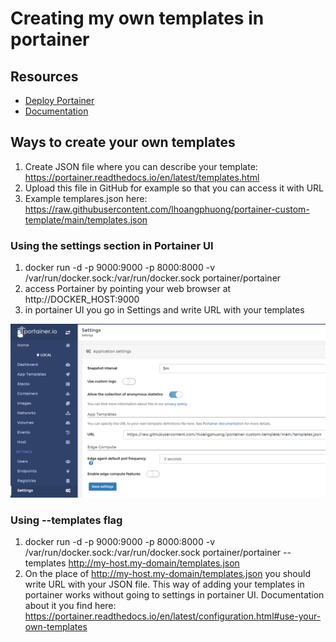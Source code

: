 # Creating my own templates in portainer

## Resources
* [Deploy Portainer](https://portainer.readthedocs.io/en/latest/deployment.html)
* [Documentation](https://portainer.readthedocs.io)

## Ways to create your own templates
1. Create JSON file where you can describe your template: https://portainer.readthedocs.io/en/latest/templates.html
2. Upload this file in GitHub for example so that you can access it with URL
3. Example templares.json here: https://raw.githubusercontent.com/lhoangphuong/portainer-custom-template/main/templates.json

### Using the settings section in Portainer UI 
1. docker run -d -p 9000:9000 -p 8000:8000 -v /var/run/docker.sock:/var/run/docker.sock portainer/portainer
2. access Portainer by pointing your web browser at http://DOCKER_HOST:9000
3. in portainer UI you go in Settings and write URL with your templates
<p align="center">
  <img title="portainer" src='https://raw.githubusercontent.com/lhoangphuong/portainer-custom-template/main/Capture.PNG' />
</p>

### Using --templates flag 
1. docker run -d -p 9000:9000 -p 8000:8000 -v /var/run/docker.sock:/var/run/docker.sock portainer/portainer --templates http://my-host.my-domain/templates.json
2. On the place of  http://my-host.my-domain/templates.json you should write URL with your JSON file. 
This way of adding your templates in portainer works without going to settings in portainer UI.
Documentation about it you find here: https://portainer.readthedocs.io/en/latest/configuration.html#use-your-own-templates 
